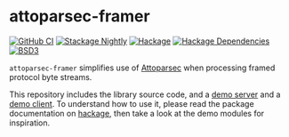 # attoparsec-framer

[![GitHub CI](https://github.com/adetokunbo/attoparsec-framer/actions/workflows/ci.yml/badge.svg)](https://github.com/adetokunbo/attoparsec-framer/actions)
[![Stackage Nightly](http://stackage.org/package/attoparsec-framer/badge/nightly)](http://stackage.org/nightly/package/attoparsec-framer)
[![Hackage][hackage-badge]][hackage]
[![Hackage Dependencies][hackage-deps-badge]][hackage-deps]
[![BSD3](https://img.shields.io/badge/license-BSD3-green.svg?dummy)](https://github.com/adetokunbo/attoparsec-framer/blob/master/LICENSE)

`attoparsec-framer` simplifies use of [Attoparsec] when processing framed
protocol byte streams.

This repository includes the library source code, and a [demo server] and a
[demo client]. To understand how to use it, please read the package
documentation on [hackage], then take a look at the demo modules for
inspiration.

[hackage-deps-badge]: <https://img.shields.io/hackage-deps/v/attoparsec-framer.svg>
[hackage-deps]:       <http://packdeps.haskellers.com/feed?needle=attoparsec-framer>
[hackage-badge]:      <https://img.shields.io/hackage/v/attoparsec-framer.svg>
[hackage]:            <https://hackage.haskell.org/package/attoparsec-framer>
[demo client]:        <https://github.com/adetokunbo/attoparsec-framer/blob/main/toy/Client.hs>
[demo server]:        <https://github.com/adetokunbo/attoparsec-framer/blob/main/toy/Server.hs>
[Attoparsec]:         <https://hackage.haskell.org/package/attoparsec>
